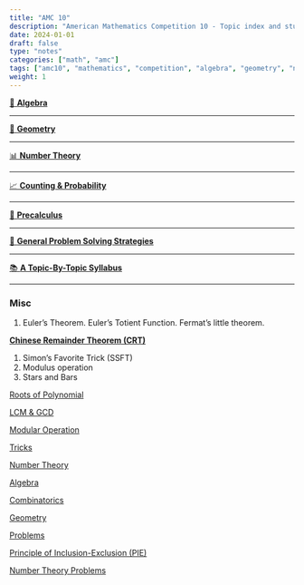 ```yaml
---
title: "AMC 10"
description: "American Mathematics Competition 10 - Topic index and study materials"
date: 2024-01-01
draft: false
type: "notes"
categories: ["math", "amc"]
tags: ["amc10", "mathematics", "competition", "algebra", "geometry", "number-theory", "combinatorics"]
weight: 1
---
```




[🧮 **Algebra**](algebra)

---

[📐 **Geometry**](geometry)

---

[📊 **Number Theory**](number-theory)

---

[📈 **Counting & Probability**](counting-probability)

---

[📏 **Precalculus**](precalculus)

---

[🧠 **General Problem Solving Strategies**](misc)

---

[📚 **A Topic-By-Topic Syllabus**](syllabus)

---

### Misc

1. Euler’s Theorem.  Euler’s Totient Function.  Fermat’s little theorem.

[**Chinese Remainder Theorem (CRT)**](chinese-remainder-theorem.md)

1. Simon’s Favorite Trick (SSFT)
2. Modulus operation
3. Stars and Bars

[Roots of Polynomial](roots-of-polynomial.md)

[LCM & GCD](lcm-gcd.md)

[Modular Operation](modular-operation.md)

[Tricks](tricks.md)

[Number Theory](number-theory-advanced.md)

[Algebra](algebra-advanced.md)

[Combinatorics](combinatorics-advanced.md)

[Geometry](geometry-advanced.md)

[Problems](problems.md)

[Principle of Inclusion-Exclusion (PIE)](principle-of-inclusion-exclusion.md)

[Number Theory Problems](number-theory-problems.md)